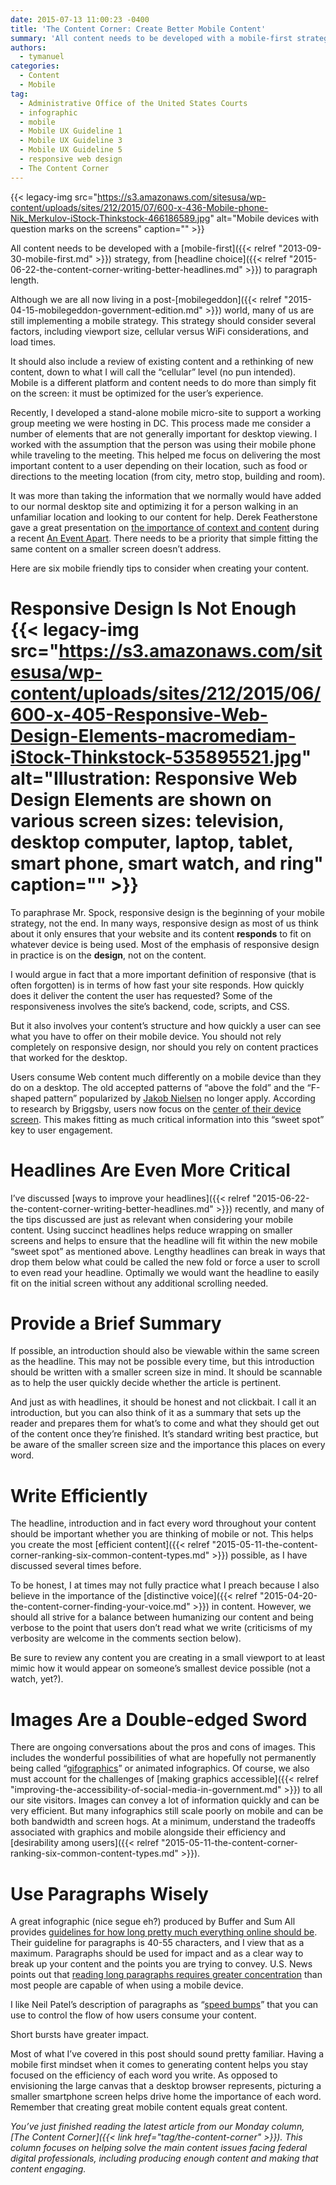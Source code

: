 ```yaml
---
date: 2015-07-13 11:00:23 -0400
title: 'The Content Corner: Create Better Mobile Content'
summary: 'All content needs to be developed with a mobile-first strategy, from headline choice to paragraph length. Although we are all now living in a post-mobilegeddon world, many of us are still implementing a mobile strategy. This strategy should consider several factors, including viewport size, cellular versus WiFi considerations, and load times. It should also include a'
authors:
  - tymanuel
categories:
  - Content
  - Mobile
tag:
  - Administrative Office of the United States Courts
  - infographic
  - mobile
  - Mobile UX Guideline 1
  - Mobile UX Guideline 3
  - Mobile UX Guideline 5
  - responsive web design
  - The Content Corner
---
```


{{< legacy-img src="https://s3.amazonaws.com/sitesusa/wp-content/uploads/sites/212/2015/07/600-x-436-Mobile-phone-Nik_Merkulov-iStock-Thinkstock-466186589.jpg" alt="Mobile devices with question marks on the screens" caption="" >}} 

All content needs to be developed with a [mobile-first]({{< relref "2013-09-30-mobile-first.md" >}}) strategy, from [headline choice]({{< relref "2015-06-22-the-content-corner-writing-better-headlines.md" >}}) to paragraph length.

Although we are all now living in a post-[mobilegeddon]({{< relref "2015-04-15-mobilegeddon-government-edition.md" >}}) world, many of us are still implementing a mobile strategy. This strategy should consider several factors, including viewport size, cellular versus WiFi considerations, and load times.

It should also include a review of existing content and a rethinking of new content, down to what I will call the “cellular” level (no pun intended). Mobile is a different platform and content needs to do more than simply fit on the screen: it must be optimized for the user’s experience.

Recently, I developed a stand-alone mobile micro-site to support a working group meeting we were hosting in DC. This process made me consider a number of elements that are not generally important for desktop viewing. I worked with the assumption that the person was using their mobile phone while traveling to the meeting. This helped me focus on delivering the most important content to a user depending on their location, such as food or directions to the meeting location (from city, metro stop, building and room).

It was more than taking the information that we normally would have added to our normal desktop site and optimizing it for a person walking in an unfamiliar location and looking to our content for help. Derek Featherstone gave a great presentation on [the importance of context and content](http://aneventapart.com/news/post/content-in-context-is-king-by-derek-featherstone-an-event-apart-video) during a recent [An Event Apart](http://aneventapart.com/). There needs to be a priority that simple fitting the same content on a smaller screen doesn&#8217;t address.

Here are six mobile friendly tips to consider when creating your content.

# Responsive Design Is Not Enough {{< legacy-img src="https://s3.amazonaws.com/sitesusa/wp-content/uploads/sites/212/2015/06/600-x-405-Responsive-Web-Design-Elements-macromediam-iStock-Thinkstock-535895521.jpg" alt="Illustration: Responsive Web Design Elements are shown on various screen sizes: television, desktop computer, laptop, tablet, smart phone, smart watch, and ring" caption="" >}} 

To paraphrase Mr. Spock, responsive design is the beginning of your mobile strategy, not the end. In many ways, responsive design as most of us think about it only ensures that your website and its content **responds** to fit on whatever device is being used. Most of the emphasis of responsive design in practice is on the **design**, not on the content.

I would argue in fact that a more important definition of responsive (that is often forgotten) is in terms of how fast your site responds. How quickly does it deliver the content the user has requested? Some of the responsiveness involves the site’s backend, code, scripts, and CSS.

But it also involves your content’s structure and how quickly a user can see what you have to offer on their mobile device. You should not rely completely on responsive design, nor should you rely on content practices that worked for the desktop.

Users consume Web content much differently on a mobile device than they do on a desktop. The old accepted patterns of “above the fold” and the “F-shaped pattern” popularized by [Jakob Nielsen](http://www.nngroup.com/articles/f-shaped-pattern-reading-web-content/) no longer apply. According to research by Briggsby, users now focus on the [center of their device screen](https://www.briggsby.com/how-do-users-interact-with-serps-on-mobile-devices/). This makes fitting as much critical information into this “sweet spot” key to user engagement.

# Headlines Are Even More Critical

I’ve discussed [ways to improve your headlines]({{< relref "2015-06-22-the-content-corner-writing-better-headlines.md" >}}) recently, and many of the tips discussed are just as relevant when considering your mobile content. Using succinct headlines helps reduce wrapping on smaller screens and helps to ensure that the headline will fit within the new mobile “sweet spot” as mentioned above. Lengthy headlines can break in ways that drop them below what could be called the new fold or force a user to scroll to even read your headline. Optimally we would want the headline to easily fit on the initial screen without any additional scrolling needed.

# Provide a Brief Summary

If possible, an introduction should also be viewable within the same screen as the headline. This may not be possible every time, but this introduction should be written with a smaller screen size in mind. It should be scannable as to help the user quickly decide whether the article is pertinent.

And just as with headlines, it should be honest and not clickbait. I call it an introduction, but you can also think of it as a summary that sets up the reader and prepares them for what’s to come and what they should get out of the content once they’re finished. It&#8217;s standard writing best practice, but be aware of the smaller screen size and the importance this places on every word.

# Write Efficiently

The headline, introduction and in fact every word throughout your content should be important whether you are thinking of mobile or not. This helps you create the most [efficient content]({{< relref "2015-05-11-the-content-corner-ranking-six-common-content-types.md" >}}) possible, as I have discussed several times before.

To be honest, I at times may not fully practice what I preach because I also believe in the importance of the [distinctive voice]({{< relref "2015-04-20-the-content-corner-finding-your-voice.md" >}}) in content. However, we should all strive for a balance between humanizing our content and being verbose to the point that users don’t read what we write (criticisms of my verbosity are welcome in the comments section below).

Be sure to review any content you are creating in a small viewport to at least mimic how it would appear on someone’s smallest device possible (not a watch, yet?).

# Images Are a Double-edged Sword

There are ongoing conversations about the pros and cons of images. This includes the wonderful possibilities of what are hopefully not permanently being called “[gifographics](http://contentmarketinginstitute.com/2015/06/gifographics-better-infographics/)” or animated infographics. Of course, we also must account for the challenges of [making graphics accessible]({{< relref "improving-the-accessibility-of-social-media-in-government.md" >}}) to all our site visitors. Images can convey a lot of information quickly and can be very efficient. But many infographics still scale poorly on mobile and can be both bandwidth and screen hogs. At a minimum, understand the tradeoffs associated with graphics and mobile alongside their efficiency and [desirability among users]({{< relref "2015-05-11-the-content-corner-ranking-six-common-content-types.md" >}}).

# Use Paragraphs Wisely

A great infographic (nice segue eh?) produced by Buffer and Sum All provides [guidelines for how long pretty much everything online should be](http://blog.sumall.com/journal/internet-zoo-ideal-length-everything-online.html). Their guideline for paragraphs is 40-55 characters, and I view that as a maximum. Paragraphs should be used for impact and as a clear way to break up your content and the points you are trying to convey. U.S. News points out that [reading long paragraphs requires greater concentration](http://money.usnews.com/money/blogs/outside-voices-careers/2014/11/19/8-tips-for-writing-an-email-people-will-actually-read) than most people are capable of when using a mobile device.

I like Neil Patel’s description of paragraphs as “[speed bumps](http://contentmarketinginstitute.com/2015/04/content-engages-mobile-readers/)” that you can use to control the flow of how users consume your content.

Short bursts have greater impact.

Most of what I’ve covered in this post should sound pretty familiar. Having a mobile first mindset when it comes to generating content helps you stay focused on the efficiency of each word you write. As opposed to envisioning the large canvas that a desktop browser represents, picturing a smaller smartphone screen helps drive home the importance of each word. Remember that creating great mobile content equals great content.

_You’ve just finished reading the latest article from our Monday column, [The Content Corner]({{< link href="tag/the-content-corner" >}}). This column focuses on helping solve the main content issues facing federal digital professionals, including producing enough content and making that content engaging._